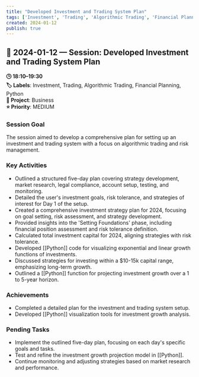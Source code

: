 ```yaml
---
title: "Developed Investment and Trading System Plan"
tags: ['Investment', 'Trading', 'Algorithmic Trading', 'Financial Planning', 'Python']
created: 2024-01-12
publish: true
---
```


## 📅 2024-01-12 — Session: Developed Investment and Trading System Plan

**🕒 18:10–19:30**  
**🏷️ Labels**: Investment, Trading, Algorithmic Trading, Financial Planning, Python  
**📂 Project**: Business  
**⭐ Priority**: MEDIUM  


### Session Goal
The session aimed to develop a comprehensive plan for setting up an investment and trading system with a focus on algorithmic trading and risk management.

### Key Activities
- Outlined a structured five-day plan covering strategy development, market research, legal compliance, account setup, testing, and monitoring.
- Detailed the user's investment goals, risk tolerance, and strategies of interest for Day 1 of the setup.
- Created a comprehensive investment strategy plan for 2024, focusing on goal setting, risk assessment, and strategy development.
- Provided insights into the 'Setting Foundations' phase, including financial position assessment and risk tolerance definition.
- Calculated total investment capital for 2024, aligning strategies with risk tolerance.
- Developed [[Python]] code for visualizing exponential and linear growth functions of investments.
- Discussed strategies for investing within a $10-15k capital range, emphasizing long-term growth.
- Outlined a [[Python]] function for projecting investment growth over a 1 to 5-year horizon.

### Achievements
- Completed a detailed plan for the investment and trading system setup.
- Developed [[Python]] visualization tools for investment growth analysis.

### Pending Tasks
- Implement the outlined five-day plan, focusing on each day's specific goals and tasks.
- Test and refine the investment growth projection model in [[Python]].
- Continue monitoring and adjusting strategies based on market research and performance.
